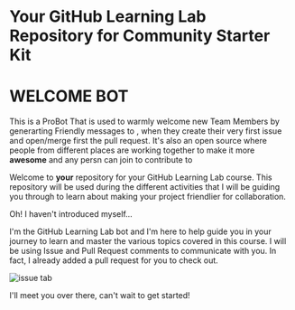 # Your GitHub Learning Lab Repository for Community Starter Kit


# WELCOME BOT
 
 This is a ProBot That is used to warmly welcome new Team Members by generarting Friendly messages to , when they create their very first issue and open/merge first the pull request.
 It's also an open source where people from different places are working together to make it more **awesome** and any persn can join to contribute to 














Welcome to **your** repository for your GitHub Learning Lab course. This repository will be used during the different activities that I will be guiding you through to learn about making your project friendlier for collaboration.

Oh! I haven't introduced myself...

I'm the GitHub Learning Lab bot and I'm here to help guide you in your journey to learn and master the various topics covered in this course. I will be using Issue and Pull Request comments to communicate with you. In fact, I already added a pull request for you to check out.

![issue tab](https://lab.github.com/public/images/issue_tab.png)

I'll meet you over there, can't wait to get started!
